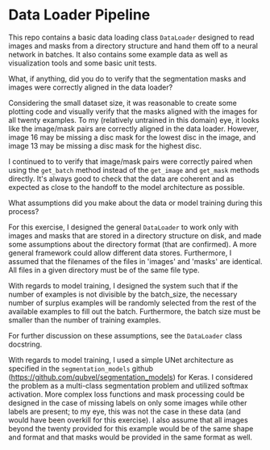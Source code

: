 # Data Loader Pipeline

This repo contains a basic data loading class `DataLoader` designed to read images and masks from a directory structure and hand them off to a neural network in batches. It also contains some example data as well as visualization tools and some basic unit tests.

What, if anything, did you do to verify that the segmentation masks and images were correctly aligned in the data loader?

Considering the small dataset size, it was reasonable to create some plotting code and visually verify that the masks aligned with the images for all twenty examples. To my (relatively untrained in this domain) eye, it looks like the image/mask pairs are correctly aligned in the data loader. However, image 16 may be missing a disc mask for the lowest disc in the image, and image 13 may be missing a disc mask for the highest disc.

I continued to to verify that image/mask pairs were correctly paired when using the `get_batch` method instead of the `get_image` and `get_mask` methods directly. It's always good to check that the data are coherent and as expected as close to the handoff to the model architecture as possible.

What assumptions did you make about the data or model training during this process?

For this exercise, I designed the general `DataLoader` to work only with images and masks that are stored in a directory structure on disk, and made some assumptions about the directory format (that are confirmed). A more general framework could allow different data stores. Furthermore, I assumed that the filenames of the files in 'images' and 'masks' are identical. All files in a given directory must be of the same file type.

With regards to model training, I designed the system such that if the number of examples is not divisible by the batch_size, the necessary number of surplus examples will be randomly selected from the rest of the available examples to fill out the batch. Furthermore, the batch size must be smaller than the number of training examples.

For further discussion on these assumptions, see the `DataLoader` class docstring.

With regards to model training, I used a simple UNet architecture as specified in the `segmentation_models` github (https://github.com/qubvel/segmentation_models) for Keras. I considered the problem as a multi-class segmentation problem and utilized softmax activation. More complex loss functions and mask processing could be designed in the case of missing labels on only some images while other labels are present; to my eye, this was not the case in these data (and would have been overkill for this exercise). I also assume that all images beyond the twenty provided for this example would be of the same shape and format and that masks would be provided in the same format as well.

